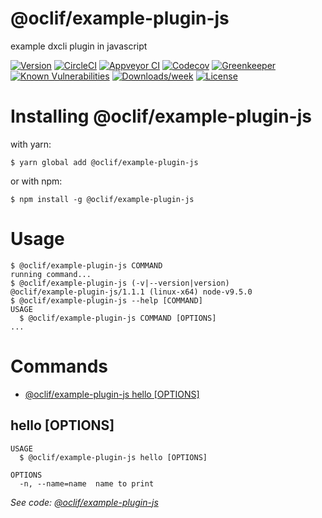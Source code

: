 @oclif/example-plugin-js
========================

example dxcli plugin in javascript

[![Version](https://img.shields.io/npm/v/@oclif/example-plugin-js.svg)](https://npmjs.org/package/@oclif/example-plugin-js)
[![CircleCI](https://circleci.com/gh/oclif/example-plugin-js/tree/master.svg?style=svg)](https://circleci.com/gh/oclif/example-plugin-js/tree/master)
[![Appveyor CI](https://ci.appveyor.com/api/projects/status/github/oclif/example-plugin-js?branch=master&svg=true)](https://ci.appveyor.com/project/heroku/example-plugin-js/branch/master)
[![Codecov](https://codecov.io/gh/oclif/example-plugin-js/branch/master/graph/badge.svg)](https://codecov.io/gh/oclif/example-plugin-js)
[![Greenkeeper](https://badges.greenkeeper.io/oclif/example-plugin-js.svg)](https://greenkeeper.io/)
[![Known Vulnerabilities](https://snyk.io/test/npm/@oclif/example-plugin-js/badge.svg)](https://snyk.io/test/npm/@oclif/example-plugin-js)
[![Downloads/week](https://img.shields.io/npm/dw/@oclif/example-plugin-js.svg)](https://npmjs.org/package/@oclif/example-plugin-js)
[![License](https://img.shields.io/npm/l/@oclif/example-plugin-js.svg)](https://github.com/oclif/example-plugin-js/blob/master/package.json)

<!-- install -->
# Installing @oclif/example-plugin-js

with yarn:
```
$ yarn global add @oclif/example-plugin-js
```

or with npm:
```
$ npm install -g @oclif/example-plugin-js
```
<!-- installstop -->
<!-- usage -->
# Usage

```sh-session
$ @oclif/example-plugin-js COMMAND
running command...
$ @oclif/example-plugin-js (-v|--version|version)
@oclif/example-plugin-js/1.1.1 (linux-x64) node-v9.5.0
$ @oclif/example-plugin-js --help [COMMAND]
USAGE
  $ @oclif/example-plugin-js COMMAND [OPTIONS]
...
```
<!-- usagestop -->
<!-- commands -->
# Commands

* [@oclif/example-plugin-js hello [OPTIONS]](#hello)
## hello [OPTIONS]

```
USAGE
  $ @oclif/example-plugin-js hello [OPTIONS]

OPTIONS
  -n, --name=name  name to print
```

_See code: [@oclif/example-plugin-js](https://github.com/oclif/example-plugin-js/blob/v1.1.1/src/commands/hello.js)_
<!-- commandsstop -->
